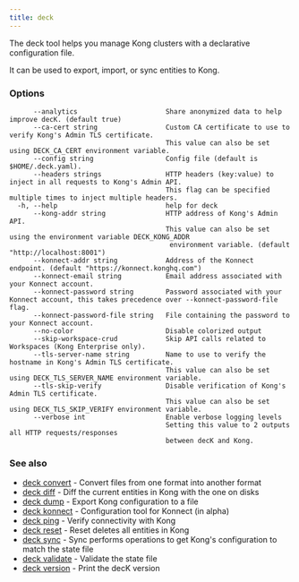 ```yaml
---
title: deck
---
```


The deck tool helps you manage Kong clusters with a declarative
configuration file.

It can be used to export, import, or sync entities to Kong.

### Options

```
      --analytics                      Share anonymized data to help improve decK. (default true)
      --ca-cert string                 Custom CA certificate to use to verify Kong's Admin TLS certificate.
                                       This value can also be set using DECK_CA_CERT environment variable.
      --config string                  Config file (default is $HOME/.deck.yaml).
      --headers strings                HTTP headers (key:value) to inject in all requests to Kong's Admin API.
                                       This flag can be specified multiple times to inject multiple headers.
  -h, --help                           help for deck
      --kong-addr string               HTTP address of Kong's Admin API.
                                       This value can also be set using the environment variable DECK_KONG_ADDR
                                        environment variable. (default "http://localhost:8001")
      --konnect-addr string            Address of the Konnect endpoint. (default "https://konnect.konghq.com")
      --konnect-email string           Email address associated with your Konnect account.
      --konnect-password string        Password associated with your Konnect account, this takes precedence over --konnect-password-file flag.
      --konnect-password-file string   File containing the password to your Konnect account.
      --no-color                       Disable colorized output
      --skip-workspace-crud            Skip API calls related to Workspaces (Kong Enterprise only).
      --tls-server-name string         Name to use to verify the hostname in Kong's Admin TLS certificate.
                                       This value can also be set using DECK_TLS_SERVER_NAME environment variable.
      --tls-skip-verify                Disable verification of Kong's Admin TLS certificate.
                                       This value can also be set using DECK_TLS_SKIP_VERIFY environment variable.
      --verbose int                    Enable verbose logging levels
                                       Setting this value to 2 outputs all HTTP requests/responses
                                       between decK and Kong.
```

### See also

* [deck convert](/deck/{{page.kong_version}}/reference/deck_convert)	 - Convert files from one format into another format
* [deck diff](/deck/{{page.kong_version}}/reference/deck_diff)	 - Diff the current entities in Kong with the one on disks
* [deck dump](/deck/{{page.kong_version}}/reference/deck_dump)	 - Export Kong configuration to a file
* [deck konnect](/deck/{{page.kong_version}}/reference/deck_konnect)	 - Configuration tool for Konnect (in alpha)
* [deck ping](/deck/{{page.kong_version}}/reference/deck_ping)	 - Verify connectivity with Kong
* [deck reset](/deck/{{page.kong_version}}/reference/deck_reset)	 - Reset deletes all entities in Kong
* [deck sync](/deck/{{page.kong_version}}/reference/deck_sync)	 - Sync performs operations to get Kong's configuration to match the state file
* [deck validate](/deck/{{page.kong_version}}/reference/deck_validate)	 - Validate the state file
* [deck version](/deck/{{page.kong_version}}/reference/deck_version)	 - Print the decK version
